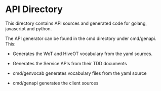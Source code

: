 # API Directory

This directory contains API sources and generated code for golang, javascript and python.

The API generator can be found in the cmd directory under cmd/genapi.
This:
* Generates the WoT and HiveOT vocabulary from the yaml sources.
* Generates the Service APIs from their TDD documents

* cmd/genvocab generates vocabulary files from the yaml source
* cmd/genapi generates the client sources